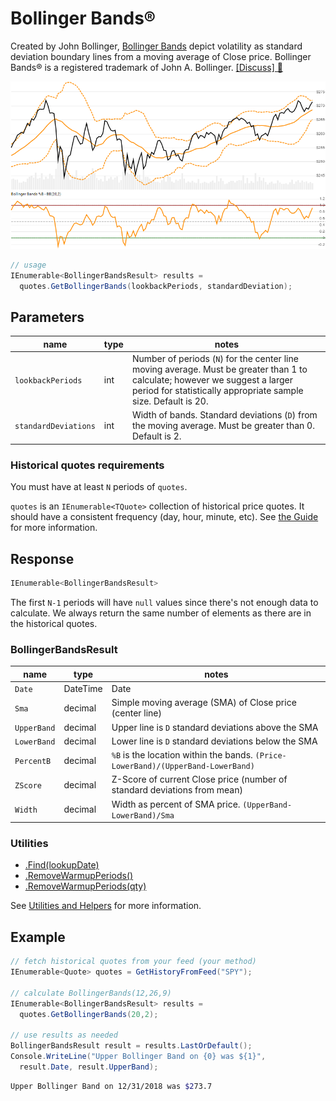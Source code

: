 # Bollinger Bands&#174;

Created by John Bollinger, [Bollinger Bands](https://en.wikipedia.org/wiki/Bollinger_Bands) depict volatility as standard deviation boundary lines from a moving average of Close price.  Bollinger Bands&#174; is a registered trademark of John A. Bollinger.
[[Discuss] :speech_balloon:](https://github.com/DaveSkender/Stock.Indicators/discussions/267 "Community discussion about this indicator")

![image](chart.png)

```csharp
// usage
IEnumerable<BollingerBandsResult> results =
  quotes.GetBollingerBands(lookbackPeriods, standardDeviation);  
```

## Parameters

| name | type | notes
| -- |-- |--
| `lookbackPeriods` | int | Number of periods (`N`) for the center line moving average.  Must be greater than 1 to calculate; however we suggest a larger period for statistically appropriate sample size.  Default is 20.
| `standardDeviations` | int | Width of bands.  Standard deviations (`D`) from the moving average.  Must be greater than 0.  Default is 2.

### Historical quotes requirements

You must have at least `N` periods of `quotes`.

`quotes` is an `IEnumerable<TQuote>` collection of historical price quotes.  It should have a consistent frequency (day, hour, minute, etc).  See [the Guide](../../docs/GUIDE.md#historical-quotes) for more information.

## Response

```csharp
IEnumerable<BollingerBandsResult>
```

The first `N-1` periods will have `null` values since there's not enough data to calculate.  We always return the same number of elements as there are in the historical quotes.

### BollingerBandsResult

| name | type | notes
| -- |-- |--
| `Date` | DateTime | Date
| `Sma` | decimal | Simple moving average (SMA) of Close price (center line)
| `UpperBand` | decimal | Upper line is `D` standard deviations above the SMA
| `LowerBand` | decimal | Lower line is `D` standard deviations below the SMA
| `PercentB` | decimal | `%B` is the location within the bands.  `(Price-LowerBand)/(UpperBand-LowerBand)`
| `ZScore` | decimal | Z-Score of current Close price (number of standard deviations from mean)
| `Width` | decimal | Width as percent of SMA price.  `(UpperBand-LowerBand)/Sma`

### Utilities

- [.Find(lookupDate)](../../docs/UTILITIES.md#find-indicator-result-by-date)
- [.RemoveWarmupPeriods()](../../docs/UTILITIES.md#remove-warmup-periods)
- [.RemoveWarmupPeriods(qty)](../../docs/UTILITIES.md#remove-warmup-periods)

See [Utilities and Helpers](../../docs/UTILITIES.md#content) for more information.

## Example

```csharp
// fetch historical quotes from your feed (your method)
IEnumerable<Quote> quotes = GetHistoryFromFeed("SPY");

// calculate BollingerBands(12,26,9)
IEnumerable<BollingerBandsResult> results =
  quotes.GetBollingerBands(20,2);

// use results as needed
BollingerBandsResult result = results.LastOrDefault();
Console.WriteLine("Upper Bollinger Band on {0} was ${1}",
  result.Date, result.UpperBand);
```

```bash
Upper Bollinger Band on 12/31/2018 was $273.7
```
